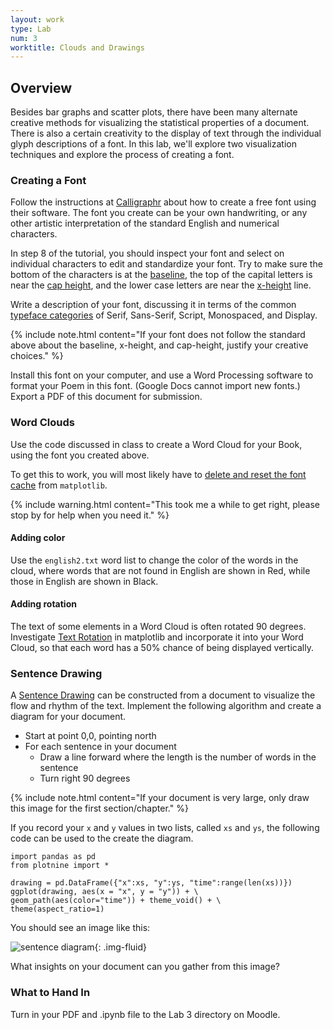 ```yaml
---
layout: work
type: Lab
num: 3
worktitle: Clouds and Drawings
---
```


## Overview

Besides bar graphs and scatter plots, there have been many alternate creative methods
for visualizing the statistical properties of a document. There is also a certain
creativity to the display of text through the individual glyph descriptions of
a font. In this lab, we'll explore two visualization techniques and explore the
process of creating a font.

### Creating a Font

Follow the instructions at [Calligraphr](https://www.calligraphr.com/en/docs/tutorial1/)
about how to create a free font using their software. The font you create can be your
own handwriting, or any other artistic interpretation of the standard English
and numerical characters.

In step 8 of the tutorial, you should inspect your font and select on individual
characters to edit and standardize your font. Try to make sure the bottom of the characters
is at the [baseline](https://en.wikipedia.org/wiki/Baseline_(typography)), the
top of the capital letters is near the [cap height](https://en.wikipedia.org/wiki/Cap_height),
and the lower case letters are near the [x-height](https://en.wikipedia.org/wiki/X-height) line.

Write a description of your font, discussing it in terms of the common
[typeface categories](https://en.wikipedia.org/wiki/Typeface)
of Serif, Sans-Serif, Script, Monospaced, and Display.

{% include note.html content="If your font does not follow
the standard above about the baseline, x-height, and cap-height, justify your creative choices." %}

Install this font on your computer, and use a Word Processing software to
format your Poem in this font. (Google Docs cannot import new fonts.)
Export a PDF of this document for submission.

### Word Clouds

Use the code discussed in class to create a Word Cloud for your
Book, using the font you created above.

To get this to work, you will most likely have to [delete and reset the
font cache](https://scentellegher.github.io/visualization/2018/05/02/custom-fonts-matplotlib.html) from `matplotlib`.

{% include warning.html content="This took me a while to get right, please stop by for help when you need it." %}

#### Adding color

Use the `english2.txt` word list to change the color of the words in
the cloud, where words that are not found in English are shown in
Red, while those in English are shown in Black.

#### Adding rotation

The text of some elements in a Word Cloud is often rotated 90 degrees.
Investigate [Text Rotation](https://matplotlib.org/examples/pylab_examples/text_rotation.html)
in matplotlib and incorporate it into your Word Cloud, so that each word
has a 50% chance of being displayed vertically.

### Sentence Drawing

A [Sentence Drawing](http://www.stefanieposavec.com/writing-without-words) can
be constructed from a document to visualize the flow and rhythm of the
text. Implement the following algorithm and create a diagram for your
document.

-   Start at point 0,0, pointing north
-   For each sentence in your document
    -   Draw a line forward where the length is the number of words in
        the sentence
    -   Turn right 90 degrees

{% include note.html content="If your document is very large, only draw this image for the first
section/chapter." %}

If you record your `x` and `y` values in two lists, called `xs` and `ys`,
the following code can be used to the create the diagram.

    import pandas as pd
    from plotnine import *

    drawing = pd.DataFrame({"x":xs, "y":ys, "time":range(len(xs))})
    ggplot(drawing, aes(x = "x", y = "y")) + \
    geom_path(aes(color="time")) + theme_void() + \
    theme(aspect_ratio=1)

You should see an image like this:

![sentence diagram]({{site.baseurl}}/assets/images/sentence_diagram.png){: .img-fluid}

What insights on your document can you gather from this image?

### What to Hand In

Turn in your PDF and .ipynb file to the Lab 3 directory on Moodle.
